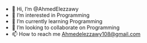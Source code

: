 - 👋 Hi, I’m @AhmedElezzawy
- 👀 I’m interested in Programming
- 🌱 I’m currently learning Programming
- 💞️ I’m looking to collaborate on Programming
- 📫 How to reach me Ahmedelezzawy108@gmail.com

<!---
AhmedElezzawy/AhmedElezzawy is a ✨ special ✨ repository because its `README.md` (this file) appears on your GitHub profile.
You can click the Preview link to take a look at your changes.
--->
